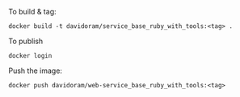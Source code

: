 To build & tag:

`docker build -t davidoram/service_base_ruby_with_tools:<tag> .`

To publish

```
docker login
```
Push the image:


```
docker push davidoram/web-service_base_ruby_with_tools:<tag>
```

